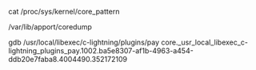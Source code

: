 
cat /proc/sys/kernel/core_pattern

/var/lib/apport/coredump

gdb /usr/local/libexec/c-lightning/plugins/pay core._usr_local_libexec_c-lightning_plugins_pay.1002.ba5e8307-af1b-4963-a454-ddb20e7faba8.4004490.352172109
